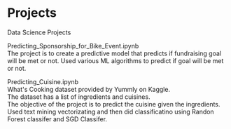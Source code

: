 # Projects
Data Science Projects

Predicting_Sponsorship_for_Bike_Event.ipynb<br />
The project is to create a predictive model that predicts if fundraising goal will be met or not. Used various ML algorithms to predict if goal will be met or not. 


Predicting_Cuisine.ipynb<br />
What's Cooking dataset provided by Yummly on Kaggle. <br />
The dataset has a list of ingredients and cuisines.<br />
The objective of the project is to predict the cuisine given the ingredients. Used text mining vectorizating and then did classificatino using Randon Forest classifer and SGD Classifer.
